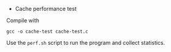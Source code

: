 * Cache performance test

Compile with
```
gcc -o cache-test cache-test.c
```

Use the `perf.sh` script to run the program and collect statistics.
